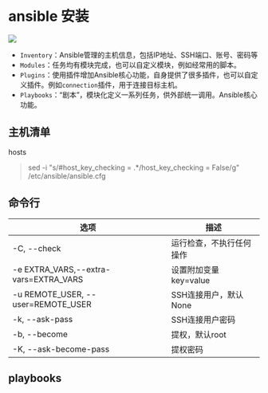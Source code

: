 # ansible 安装
![](https://k8s-1252881505.cos.ap-beijing.myqcloud.com/k8s-2/ansible.png)
- `Inventory`：Ansible管理的主机信息，包括IP地址、SSH端口、账号、密码等
- `Modules`：任务均有模块完成，也可以自定义模块，例如经常用的脚本。
- `Plugins`：使用插件增加Ansible核心功能，自身提供了很多插件，也可以自定义插件。例如`connection`插件，用于连接目标主机。
- `Playbooks`：“剧本”，模块化定义一系列任务，供外部统一调用。Ansible核心功能。

## 主机清单
hosts  
>sed -i "s/#host_key_checking = .*/host_key_checking = False/g" /etc/ansible/ansible.cfg
## 命令行
| 选项                                  | 描述                     |
| ------------------------------------- | ------------------------ |
| -C, --check                           | 运行检查，不执行任何操作 |
| -e EXTRA_VARS,--extra-vars=EXTRA_VARS | 设置附加变量 key=value   |
| -u REMOTE_USER, --user=REMOTE_USER    | SSH连接用户，默认None    |
| -k, --ask-pass                        | SSH连接用户密码          |
| -b, --become                          | 提权，默认root           |
| -K, --ask-become-pass                 | 提权密码                 |

## playbooks
